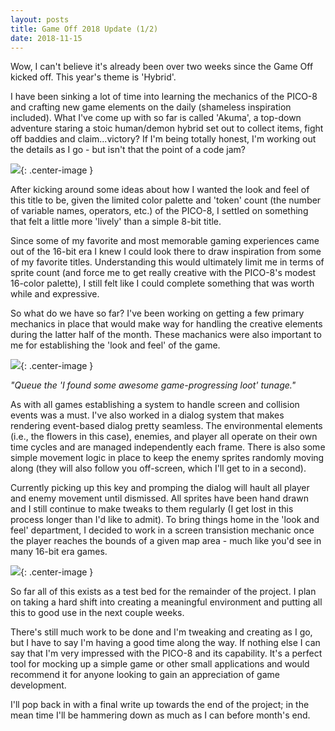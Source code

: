```yaml
---
layout: posts
title: Game Off 2018 Update (1/2)
date: 2018-11-15
---
```


Wow, I can't believe it's already been over two weeks since the Game Off kicked off. This year's theme is 'Hybrid'.

I have been sinking a lot of time into learning the mechanics of the PICO-8 and crafting new game elements
on the daily (shameless inspiration included). What I've come up with so far is called 'Akuma', a top-down
adventure staring a stoic human/demon hybrid set out to collect items, fight off baddies and claim...victory? 
If I'm being totally honest, I'm working out the details as I go - but isn't that the point of a code jam?

![](https://chadramsey.github.io/assets/images/2018/akuma_title_screen.gif){: .center-image }

After kicking around some ideas about how I wanted the look and feel of this title to be, given the limited color palette
and 'token' count (the number of variable names, operators, etc.) of the PICO-8, I settled on something that felt a little
more 'lively' than a simple 8-bit title.

Since some of my favorite and most memorable gaming experiences came out of the 16-bit era I knew
I could look there to draw inspiration from some of my favorite titles. Understanding this would ultimately
limit me in terms of sprite count (and force me to get really creative with the PICO-8's modest 16-color palette), I still felt like
I could complete something that was worth while and expressive.

So what do we have so far? I've been working on getting a few primary mechanics in place that would make way for handling the creative
elements during the latter half of the month. These machanics were also important to me for establishing the 'look and feel' of the game.

![](https://chadramsey.github.io/assets/images/2018/akuma_key_grab_screen.gif){: .center-image }

*"Queue the 'I found some awesome game-progressing loot' tunage."*

As with all games establishing a system to handle screen and collision events was a must. I've also worked in a dialog system that makes rendering 
event-based dialog pretty seamless. The environmental elements (i.e., the flowers in this case), enemies, and player all operate on their own time cycles 
and are managed independently each frame. There is also some simple movement logic in place to keep the enemy sprites randomly moving along (they will also 
follow you off-screen, which I'll get to in a second).

Currently picking up this key and promping the dialog will hault all player and enemy movement until dismissed. All sprites have been
hand drawn and I still continue to make tweaks to them regularly (I get lost in this process longer than I'd like to admit). To bring things home in the 
'look and feel' department, I decided to work in a screen transistion mechanic once the player reaches the bounds of a given map area - much like you'd 
see in many 16-bit era games.

![](https://chadramsey.github.io/assets/images/2018/akuma_transition_screen.gif){: .center-image }

So far all of this exists as a test bed for the remainder of the project. I plan on taking a hard shift into creating a meaningful environment and putting all
this to good use in the next couple weeks.

There's still much work to be done and I'm tweaking and creating as I go, but I have to say I'm having a good time along the way. If nothing else I can
say that I'm very impressed with the PICO-8 and its capability. It's a perfect tool for mocking up a simple game or other small applications and would
recommend it for anyone looking to gain an appreciation of game development.

I'll pop back in with a final write up towards the end of the project; in the mean time I'll be hammering down as much as I can before month's end.

